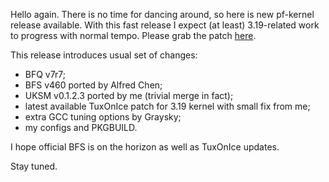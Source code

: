 Hello again. There is no time for dancing around, so here is new pf-kernel
release available. With this fast release I expect (at least) 3.19-related
work to progress with normal tempo. Please grab the patch
[here](https://pf.natalenko.name/sources/3.19/patch-3.19-pf1.xz).  
  
This release introduces usual set of changes:  
  

  * BFQ v7r7;
  * BFS v460 ported by Alfred Chen;
  * UKSM v0.1.2.3 ported by me (trivial merge in fact);
  * latest available TuxOnIce patch for 3.19 kernel with small fix from me;
  * extra GCC tuning options by Graysky;
  * my configs and PKGBUILD.

  
I hope official BFS is on the horizon as well as TuxOnIce updates.  
  
Stay tuned.

